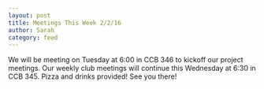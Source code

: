 ```yaml
---
layout: post
title: Meetings This Week 2/2/16
author: Sarah
category: feed
---
```


We will be meeting on Tuesday at 6:00 in CCB 346 to kickoff our project meetings.
Our weekly club meetings will continue this Wednesday at 6:30 in CCB 345. Pizza and drinks provided! 
See you there!
